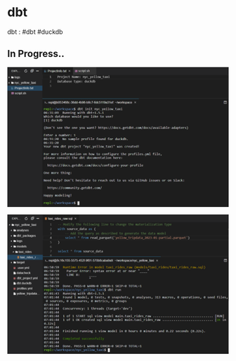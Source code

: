 # dbt
dbt : #dbt #duckdb

## In Progress..
![Screenshot001](./dbt_try_001.png)

![Screenshot003](./dbt_try_003.png)

